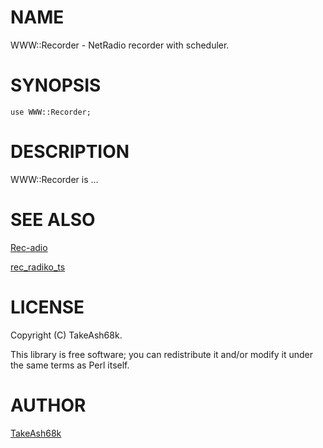 # NAME

WWW::Recorder - NetRadio recorder with scheduler.

# SYNOPSIS

    use WWW::Recorder;

# DESCRIPTION

WWW::Recorder is ...

# SEE ALSO

[Rec-adio](https://github.com/sun-yryr/Rec-adio)

[rec\_radiko\_ts](https://github.com/uru2/rec_radiko_ts)

# LICENSE

Copyright (C) TakeAsh68k.

This library is free software; you can redistribute it and/or modify
it under the same terms as Perl itself.

# AUTHOR

[TakeAsh68k](https://github.com/TakeAsh/)
